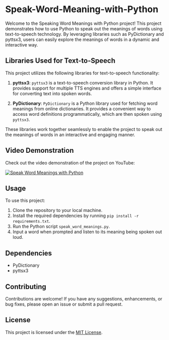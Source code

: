 # Speak-Word-Meaning-with-Python

Welcome to the Speaking Word Meanings with Python project! This project demonstrates how to use Python to speak out the meanings of words using text-to-speech technology. By leveraging libraries such as PyDictionary and pyttsx3, users can easily explore the meanings of words in a dynamic and interactive way.

## Libraries Used for Text-to-Speech

This project utilizes the following libraries for text-to-speech functionality:

1. **pyttsx3**: `pyttsx3` is a text-to-speech conversion library in Python. It provides support for multiple TTS engines and offers a simple interface for converting text into spoken words.

2. **PyDictionary**: `PyDictionary` is a Python library used for fetching word meanings from online dictionaries. It provides a convenient way to access word definitions programmatically, which are then spoken using `pyttsx3`.

These libraries work together seamlessly to enable the project to speak out the meanings of words in an interactive and engaging manner.


## Video Demonstration

Check out the video demonstration of the project on YouTube:

[![Speak Word Meanings with Python](https://img.youtube.com/vi/Be8D8QNLb2I/0.jpg)](https://youtu.be/Be8D8QNLb2I)

## Usage

To use this project:
1. Clone the repository to your local machine.
2. Install the required dependencies by running `pip install -r requirements.txt`.
3. Run the Python script `speak_word_meanings.py`.
4. Input a word when prompted and listen to its meaning being spoken out loud.

## Dependencies

- PyDictionary
- pyttsx3

## Contributing

Contributions are welcome! If you have any suggestions, enhancements, or bug fixes, please open an issue or submit a pull request.

## License

This project is licensed under the [MIT License](LICENSE).
